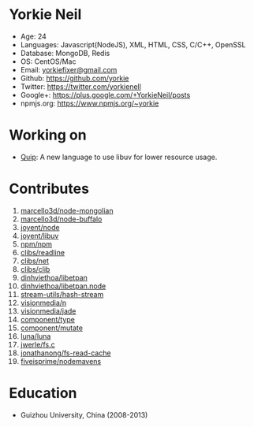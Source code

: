 Yorkie Neil
======================================
* Age: 24
* Languages: Javascript(NodeJS), XML, HTML, CSS, C/C++, OpenSSL
* Database: MongoDB, Redis
* OS: CentOS/Mac
* Email: yorkiefixer@gmail.com
* Github: https://github.com/yorkie
* Twitter: https://twitter.com/yorkienell
* Google+: https://plus.google.com/+YorkieNeil/posts
* npmjs.org: https://www.npmjs.org/~yorkie

Working on
======================================
* [Quip](https://github.com/yorkie/quip): A new language to use libuv for lower resource usage.


Contributes
=======================================
1. [marcello3d/node-mongolian](https://github.com/marcello3d/node-mongolian/commits?author=yorkie)
2. [marcello3d/node-buffalo](https://github.com/marcello3d/node-buffalo/commits?author=yorkie)
3. [joyent/node](https://github.com/joyent/node/commits?author=yorkie)
4. [joyent/libuv](https://github.com/joyent/libuv/commits?author=yorkie)
5. [npm/npm](https://github.com/npm/npm/commits?author=yorkie)
6. [clibs/readline](https://github.com/clibs/readline/commits?author=yorkie)
7. [clibs/net](https://github.com/clibs/clib/commits?author=yorkie)
8. [clibs/clib](https://github.com/clibs/clib/commits?author=yorkie)
9. [dinhviethoa/libetpan](https://github.com/dinhviethoa/libetpan/commits?author=yorkie)
10. [dinhviethoa/libetpan.node](https://github.com/dinhviethoa/libetpan.node/commits?author=yorkie)
11. [stream-utils/hash-stream](https://github.com/stream-utils/hash-stream/commits?author=yorkie)
12. [visionmedia/n](https://github.com/visionmedia/n/commits?author=yorkie)
13. [visionmedia/jade](https://github.com/visionmedia/jade/commits?author=yorkie)
14. [component/type](https://github.com/component/type/commits?author=yorkie)
15. [component/mutate](https://github.com/component/mutate/commits?author=yorkie)
16. [luna/luna](https://github.com/luna/luna/commits?author=yorkie)
17. [jwerle/fs.c](https://github.com/jwerle/fs.c/commits?author=yorkie)
18. [jonathanong/fs-read-cache](https://github.com/jonathanong/fs-read-cache/commits?author=yorkie)
19. [fiveisprime/nodemavens](https://github.com/fiveisprime/nodemavens/commits?author=yorkie)

Education
=======================================
* Guizhou University, China (2008-2013)
